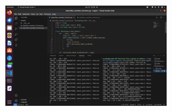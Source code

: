 ![alt text](https://github.com/AryakaLeorgi/MagangBayu24-ROS2/blob/main/tugas%201/docs/hasil%20tugas%201.png)

